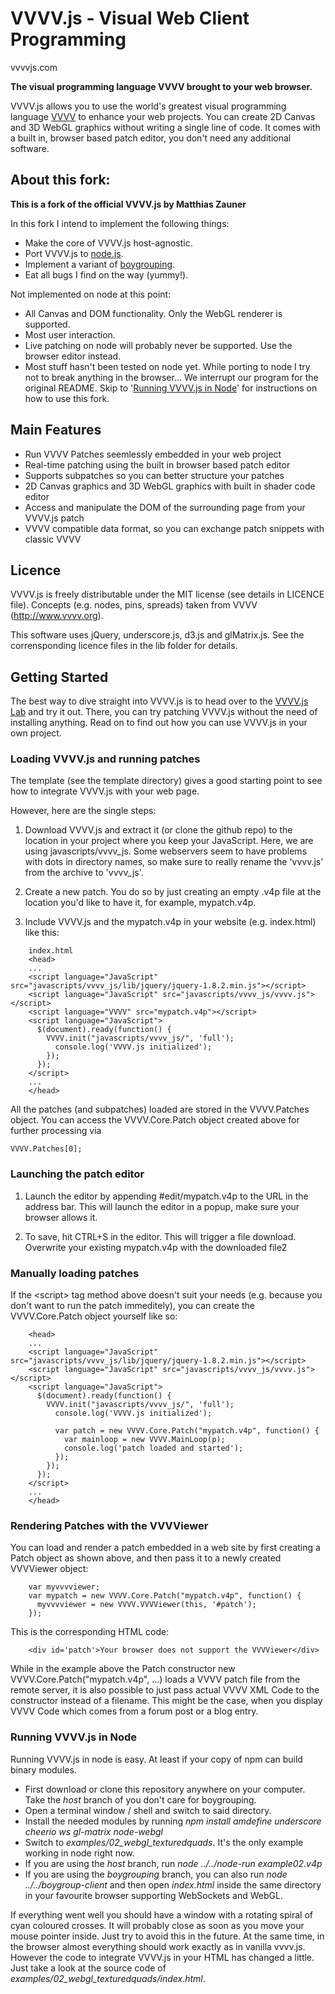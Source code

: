 VVVV.js - Visual Web Client Programming
=======================================

vvvvjs.com

**The visual programming language VVVV brought to your web browser.**

VVVV.js allows you to use the world's greatest visual programming language [VVVV](http://vvvv.org) to enhance your web projects. You can create
2D Canvas and 3D WebGL graphics without writing a single line of code. It comes with a built in, browser based patch editor,
you don't need any additional software.

About this fork:
----------------

**This is a fork of the official VVVV.js by Matthias Zauner**

In this fork I intend to implement the following things:
* Make the core of VVVV.js host-agnostic.
* Port VVVV.js to [node.js](http://nodejs.org).
* Implement a variant of [boygrouping](http://vvvv.org/documentation/boygrouping-basics).
* Eat all bugs I find on the way (yummy!).

Not implemented on node at this point:
* All Canvas and DOM functionality. Only the WebGL renderer is supported.
* Most user interaction.
* Live patching on node will probably never be supported. Use the browser editor instead.
* Most stuff hasn't been tested on node yet.
While porting to node I try not to break anything in the browser...
We interrupt our program for the original README. Skip to '[Running VVVV.js in Node](#running-vvvvjs-in-node)' for instructions on how to use this fork.

Main Features
-------------

* Run VVVV Patches seemlessly embedded in your web project
* Real-time patching using the built in browser based patch editor
* Supports subpatches so you can better structure your patches
* 2D Canvas graphics and 3D WebGL graphics with built in shader code editor
* Access and manipulate the DOM of the surrounding page from your VVVV.js patch
* VVVV compatible data format, so you can exchange patch snippets with classic VVVV

Licence
-------

VVVV.js is freely distributable under the MIT license (see details in LICENCE file). Concepts (e.g. nodes, pins, spreads) taken from VVVV (http://www.vvvv.org).

This software uses jQuery, underscore.js, d3.js and glMatrix.js. See the corrensponding licence files in the lib folder for details.


Getting Started
---------------

The best way to dive straight into VVVV.js is to head over to the [VVVV.js Lab](http://lab.vvvvjs.com) and try it out. There, you can try patching VVVV.js without the need of installing anything. Read on to find out how you can use VVVV.js in your own project.

### Loading VVVV.js and running patches

The template (see the template directory) gives a good starting point to see how to integrate VVVV.js with your web page.

However, here are the single steps:

1. Download VVVV.js and extract it (or clone the github repo) to the location in your project where you keep your JavaScript. Here, we are using javascripts/vvvv_js. Some webservers seem to have problems with
dots in directory names, so make sure to really rename the 'vvvv.js' from the archive to 'vvvv_js'.

2. Create a new patch. You do so by just creating an empty .v4p file at the location you'd like to have it, for example, mypatch.v4p.

3. Include VVVV.js and the mypatch.v4p in your website (e.g. index.html) like this:
```
    index.html
    <head>
    ...
    <script language="JavaScript" src="javascripts/vvvv_js/lib/jquery/jquery-1.8.2.min.js"></script> 
    <script language="JavaScript" src="javascripts/vvvv_js/vvvv.js"></script>
    <script language="VVVV" src="mypatch.v4p"></script>
    <script language="JavaScript">
      $(document).ready(function() {
        VVVV.init("javascripts/vvvv_js/", 'full');
          console.log('VVVV.js initialized'); 
        });
      });
    </script>
    ...
    </head>
```
All the patches (and subpatches) loaded are stored in the VVVV.Patches object. You can access the VVVV.Core.Patch object created above for further processing via

    VVVV.Patches[0];
    
### Launching the patch editor

1. Launch the editor by appending #edit/mypatch.v4p to the URL in the address bar. This will launch the editor in a popup, make sure your browser allows it.

2. To save, hit CTRL+S in the editor. This will trigger a file download. Overwrite your existing mypatch.v4p with the downloaded file2

### Manually loading patches

If the &lt;script&gt; tag method above doesn't suit your needs (e.g. because you don't want to run the patch immeditely), you can create
the VVVV.Core.Patch object yourself like so:
```
    <head>
    ...
    <script language="JavaScript" src="javascripts/vvvv_js/lib/jquery/jquery-1.8.2.min.js"></script> 
    <script language="JavaScript" src="javascripts/vvvv_js/vvvv.js"></script>
    <script language="JavaScript">
      $(document).ready(function() {
        VVVV.init("javascripts/vvvv_js/", 'full');
          console.log('VVVV.js initialized');
          
          var patch = new VVVV.Core.Patch("mypatch.v4p", function() {
            var mainloop = new VVVV.MainLoop(p);
            console.log('patch loaded and started');
          });
        });
      });
    </script>
    ...
    </head>
```
### Rendering Patches with the VVVViewer

You can load and render a patch embedded in a web site by first creating a Patch object as shown above, and then pass it to a newly created VVVViewer object:
```
    var myvvvviewer;
    var mypatch = new VVVV.Core.Patch("mypatch.v4p", function() {
      myvvvviewer = new VVVV.VVVViewer(this, '#patch');
    });
```
This is the corresponding HTML code:
```
    <div id='patch'>Your browser does not support the VVVViewer</div>
```
While in the example above the Patch constructor new VVVV.Core.Patch("mypatch.v4p", ...) loads a VVVV patch file from the remote server,
it is also possible to just pass actual VVVV XML Code to the constructor instead of a filename.
This might be the case, when you display VVVV Code which comes from a forum post or a blog entry.

### Running VVVV.js in Node

Running VVVV.js in node is easy. At least if your copy of npm can build binary modules.
* First download or clone this repository anywhere on your computer. Take the *host* branch of you don't care for boygrouping.
* Open a terminal window / shell and switch to said directory.
* Install the needed modules by running *npm install amdefine underscore cheerio ws gl-matrix node-webgl*
* Switch to *examples/02_webgl_texturedquads*. It's the only example working in node right now.
* If you are using the *host* branch, run *node ../../node-run example02.v4p*
* If you are using the *boygrouping* branch, you can also run *node ../../boygroup-client* and then open *index.html* inside the same directory in your favourite browser supporting WebSockets and WebGL.

If everything went well you should have a window with a rotating spiral of cyan coloured crosses. It will probably close as soon as you move your mouse pointer inside. Just try to avoid this in the future.
At the same time, in the browser almost everything should work exactly as in vanilla vvvv.js. However the code to integrate VVVV.js in your HTML has changed a little. Just take a look at the source code of *examples/02_webgl_texturedquads/index.html*.
